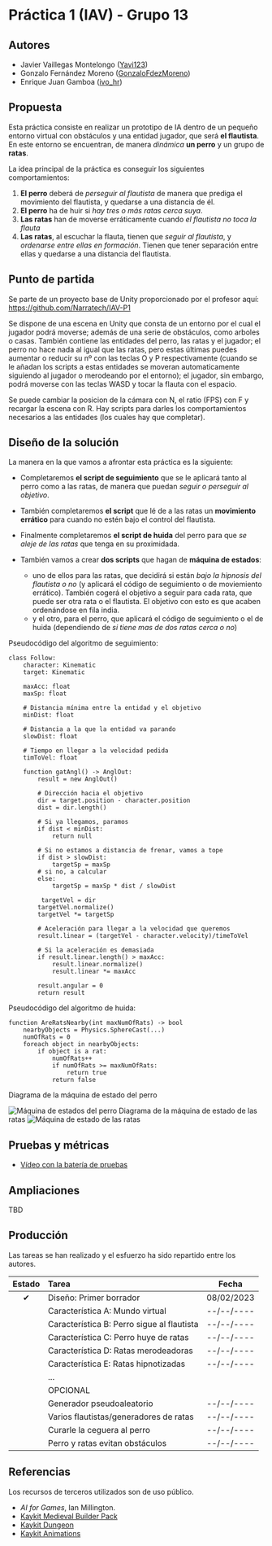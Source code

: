 # Práctica 1 (IAV) - Grupo 13

## Autores
- Javier Vaillegas Montelongo ([Yavi123](https://github.com/Yavi123))
- Gonzalo Fernández Moreno ([GonzaloFdezMoreno](https://github.com/GonzaloFdezMoreno))
- Enrique Juan Gamboa ([ivo_hr](https://github.com/ivo-hr))

## Propuesta
Esta práctica consiste en realizar un prototipo de IA dentro de un pequeño entorno virtual con obstáculos y una entidad jugador, que será **el flautista**. En este entorno se encuentran, de manera *dinámica* **un perro** y un grupo de **ratas**.

La idea principal de la práctica es conseguir los siguientes comportamientos:

 1. **El perro** deberá de *perseguir al flautista* de manera que prediga el movimiento del flautista, y quedarse a una distancia de él.
 2. **El perro** ha de huir si *hay tres o más ratas cerca suya*.
 3. **Las ratas** han de moverse erráticamente cuando *el flautista no toca la flauta*
 4. **Las ratas**, al escuchar la flauta, tienen que *seguir al flautista*, y *ordenarse entre ellas en formación*. Tienen que tener separación entre ellas y quedarse a una distancia del flautista.


## Punto de partida
Se parte de un proyecto base de Unity proporcionado por el profesor aquí:
https://github.com/Narratech/IAV-P1

Se dispone de una escena en Unity que consta de un entorno por el cual el jugador podrá moverse; además de una serie de obstáculos, como arboles o casas. También contiene las entidades del perro, las ratas y el jugador; el perro no hace nada 
al igual que las ratas, pero estas últimas puedes aumentar o reducir su nº con las teclas O y P respectivamente (cuando se le añadan los scripts a estas entidades se moveran automaticamente siguiendo al jugador o merodeando por el entorno); el jugador, sin embargo, podrá moverse con las teclas WASD y tocar la flauta con el espacio. 

Se puede cambiar la posicion de la cámara con N, el ratio (FPS) con F y recargar la escena con R.
Hay scripts para darles los comportamientos necesarios a las entidades (los cuales hay que completar).

## Diseño de la solución

La manera en la que vamos a afrontar esta práctica es la siguiente:

 - Completaremos **el script de seguimiento** que se le aplicará tanto al perro como a las ratas, de manera que puedan *seguir o perseguir al objetivo*.

 
 - También completaremos **el script** que lé de a las ratas un **movimiento errático** para cuando no estén bajo el control del flautista.
 
 - Finalmente completaremos **el script de huida** del perro para que *se aleje de las ratas* que tenga en su proximidada.

 - También vamos a crear **dos scripts** que hagan de **máquina de estados**: 
	 - uno de ellos para las ratas, que decidirá si están *bajo la hipnosis del flautista o no* (y aplicará el código de seguimiento o de moviemiento errático). También cogerá el objetivo a seguir para cada rata, que puede ser otra rata o el flautista. El objetivo con esto es que acaben ordenándose en fila india.
	 - y el otro, para el perro, que aplicará el código de seguimiento o el de huida (dependiendo de *si tiene mas de dos ratas cerca o no*)

Pseudocódigo del algoritmo de seguimiento:
```
class Follow:
    character: Kinematic
    target: Kinematic

    maxAcc: float
    maxSp: float

    # Distancia mínima entre la entidad y el objetivo
    minDist: float

    # Distancia a la que la entidad va parando
    slowDist: float

    # Tiempo en llegar a la velocidad pedida
    timToVel: float

    function gatAngl() -> AnglOut:
        result = new AnglOut()

        # Dirección hacia el objetivo
        dir = target.position - character.position
        dist = dir.length()

        # Si ya llegamos, paramos
        if dist < minDist:
            return null

        # Si no estamos a distancia de frenar, vamos a tope
        if dist > slowDist:
            targetSp = maxSp
        # si no, a calcular
        else:
            targetSp = maxSp * dist / slowDist

         targetVel = dir
        targetVel.normalize()
        targetVel *= targetSp

        # Aceleración para llegar a la velocidad que queremos
        result.linear = (targetVel - character.velocity)/timeToVel

        # Si la aceleración es demasiada
        if result.linear.length() > maxAcc:
            result.linear.normalize()
            result.linear *= maxAcc

        result.angular = 0
        return result
```

Pseudocódigo del algoritmo de huida:

    function AreRatsNearby(int maxNumOfRats) -> bool 
	    nearbyObjects = Physics.SphereCast(...)
	    numOfRats = 0 
	    foreach object in nearbyObjects: 
		    if object is a rat: 
			    numOfRats++ 
			    if numOfRats >= maxNumOfRats: 
				    return true 
			    return false

Diagrama de la máquina de estado del perro

![Máquina de estados del perro](https://cdn.discordapp.com/attachments/1072955659827556384/1072964346335989841/image.png)
Diagrama de la máquina de estado de las ratas
![Máquina de estado de las ratas](https://cdn.discordapp.com/attachments/1072955659827556384/1072965194038390824/image.png)


## Pruebas y métricas

- [Vídeo con la batería de pruebas](https://www.youtube.com/watch?v=dQw4w9WgXcQ)

## Ampliaciones

TBD

## Producción

Las tareas se han realizado y el esfuerzo ha sido repartido entre los autores.

| Estado  |  Tarea  |  Fecha  |  
|:-:|:--|:-:|
| ✔ | Diseño: Primer borrador | 08/02/2023 |
|  | Característica A: Mundo virtual | --/--/---- |
|  | Característica B: Perro sigue al flautista| --/--/---- |
|  | Característica C: Perro huye de ratas| --/--/---- |
|  | Característica D: Ratas merodeadoras| --/--/---- |
|  | Característica E: Ratas hipnotizadas| --/--/---- |
|   | ... | |
|  | OPCIONAL |  |
|  | Generador pseudoaleatorio | --/--/---- |
|  | Varios flautistas/generadores de ratas| --/--/---- |
|  | Curarle la ceguera al perro| --/--/---- |
|  | Perro y ratas evitan obstáculos| --/--/---- |

## Referencias

Los recursos de terceros utilizados son de uso público.

- *AI for Games*, Ian Millington.
- [Kaykit Medieval Builder Pack](https://kaylousberg.itch.io/kaykit-medieval-builder-pack)
- [Kaykit Dungeon](https://kaylousberg.itch.io/kaykit-dungeon)
- [Kaykit Animations](https://kaylousberg.itch.io/kaykit-animations)
